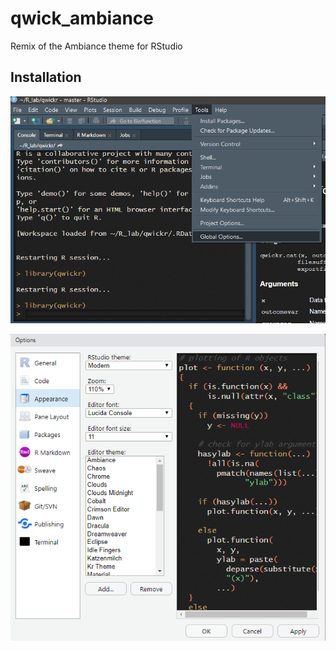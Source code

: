 # qwick_ambiance
Remix of the Ambiance theme for RStudio

## Installation

![step1](img/qwick_ambiance0.png)

![step2](img/qwick_ambiance.png)
